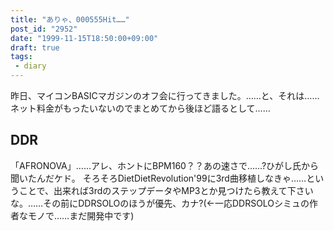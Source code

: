 ```yaml
---
title: "ありゃ、000555Hit……"
post_id: "2952"
date: "1999-11-15T18:50:00+09:00"
draft: true
tags:
 - diary
---
```


昨日、マイコンBASICマガジンのオフ会に行ってきました。……と、それは……ネット料金がもったいないのでまとめてから後ほど語るとして……

## DDR

「AFRONOVA」……アレ、ホントにBPM160？？あの速さで……?ひがし氏から聞いたんだケド。  そろそろDietDietRevolution'99に3rd曲移植しなきゃ……ということで、出来れば3rdのステップデータやMP3とか見つけたら教えて下さいな。……その前にDDRSOLOのほうが優先、カナ?(←一応DDRSOLOシミュの作者なモノで……まだ開発中です)

